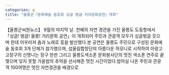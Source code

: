 ```yaml
---
categories: g
title: "울릉군『문화예술 동호회 싱글 벙글 거리문화공연』개최"
---
```

【울릉군씨원뉴스】 9월의 마지막 날. 천혜의 자연 경관을 가진 울릉도 도동항에서 「싱글! 벙글! 울릉! 거리문화 공연」이 개최되어 주민과 관광객 모두가 싱글벙글 웃으며 한데 어우러져 춤과 노래로 흥을 발산했다.본 공연은 울릉도 주민으로 구성된 문화예술 동호회 3개 단체가 참가했으며, 섬울림합창단의 아름다운 하모니로 시작하여 아랑고고장구의 신명나는 장구 한판 그리고 울릉도색소폰 문화봉사단의 멋진 색소폰 연주로 끝맺으며 잊지 못할 가을밤의 추억을 선사해준 멋진 시간이었다.밤마실 나온 주민과 관광객 100여명은 멋진 자연경관을 배경으로